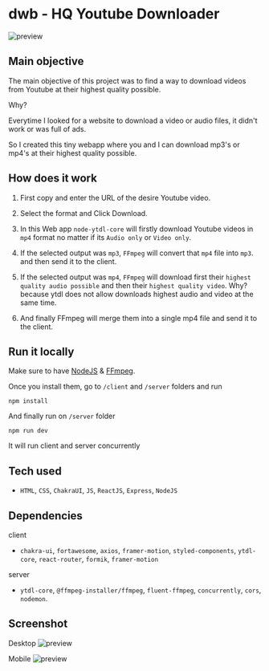 # dwb - HQ Youtube Downloader

![preview](https://i.imgur.com/FTR7VCS.png)

## Main objective

The main objective of this project was to find a way to download videos from Youtube at their highest quality possible.

Why?

Everytime I looked for a website to download a video or audio files, it didn't work or was full of ads.

So I created this tiny webapp where you and I can download mp3's or mp4's at their highest quality possible.

## How does it work

1. First copy and enter the URL of the desire Youtube video.

2. Select the format and Click Download.

3. In this Web app `node-ytdl-core` will firstly download Youtube videos in `mp4` format no matter if its `Audio only` or `Video only`.

4. If the selected output was `mp3`, `FFmpeg` will convert that `mp4` file into `mp3`. and then send it to the client.

5. If the selected output was `mp4`, `FFmpeg` will download first their `highest quality audio possible` and then their `highest quality video`. Why? because ytdl does not allow downloads highest audio and video at the same time.

6. And finally FFmpeg will merge them into a single mp4 file and send it to the client.

## Run it locally

Make sure to have [NodeJS](https://nodejs.org/en/) & [FFmpeg](https://ffmpeg.org/).

Once you install them, go to `/client` and `/server` folders and run

    npm install

And finally run on `/server` folder

    npm run dev

It will run client and server concurrently

## Tech used

* `HTML`, `CSS`, `ChakraUI`, `JS`, `ReactJS`, `Express`, `NodeJS`

## Dependencies

client

* `chakra-ui`, `fortawesome`, `axios`, `framer-motion`, `styled-components`, `ytdl-core`, `react-router`, `formik`, `framer-motion`

server

* `ytdl-core`, `@ffmpeg-installer/ffmpeg`, `fluent-ffmpeg`, `concurrently`, `cors`, `nodemon`.

## Screenshot

Desktop
![preview](https://i.imgur.com/72uYoyk.png)

Mobile
![preview](https://i.imgur.com/UmyYOiO.png)
